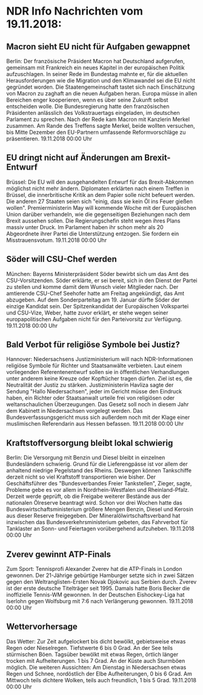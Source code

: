 # NDR Info Nachrichten vom 19.11.2018:


## Macron sieht EU nicht für Aufgaben gewappnet
Berlin: Der französische Präsident Macron hat Deutschland aufgerufen, gemeinsam mit Frankreich ein neues Kapitel in der europäischen Politik aufzuschlagen. In seiner Rede im Bundestag mahnte er, für die aktuellen Herausforderungen wie die Migration und den Klimawandel sei die EU nicht gegründet worden. Die Staatengemeinschaft tastet sich nach Einschätzung von Macron zu zaghaft an die neuen Aufgaben heran. Europa müsse in allen Bereichen enger kooperieren, wenn es über seine Zukunft selbst entscheiden wolle. Die Bundesregierung hatte den französischen Präsidenten anlässlich des Volkstrauertags eingeladen, im deutschen Parlament zu sprechen. Nach der Rede kam Macron mit Kanzlerin Merkel zusammen. Am Rande des Treffens sagte Merkel, beide wollten versuchen, bis Mitte Dezember den EU-Partnern umfassende Reformvorschläge zu präsentieren. 19.11.2018 00:00 Uhr 

## EU dringt nicht auf Änderungen am Brexit-Entwurf
Brüssel: Die EU will den ausgehandelten Entwurf für das Brexit-Abkommen möglichst nicht mehr ändern. Diplomaten erklärten nach einem Treffen in Brüssel, die innerbritische Kritik an dem Papier solle nicht befeuert werden. Die anderen 27 Staaten seien sich "einig, dass sie kein Öl ins Feuer gießen wollen". Premierministerin May will kommende Woche mit der Europäischen Union darüber verhandeln, wie die gegenseitigen Beziehungen nach dem Brexit aussehen sollen. Die Regierungschefin steht wegen ihres Plans massiv unter Druck. Im Parlament haben ihr schon mehr als 20 Abgeordnete ihrer Partei die Unterstützung entzogen. Sie fordern ein Misstrauensvotum. 19.11.2018 00:00 Uhr 

## Söder will CSU-Chef werden
München: Bayerns Ministerpräsident Söder bewirbt sich um das Amt des CSU-Vorsitzenden. Söder erklärte, er sei bereit, sich in den Dienst der Partei zu stellen und komme damit dem Wunsch vieler Mitglieder nach. Der amtierende CSU-Chef Seehofer hatte am Freitag angekündigt, das Amt abzugeben. Auf dem Sonderparteitag am 19. Januar dürfte Söder der einzige Kandidat sein. Der Spitzenkandidat der Europäischen Volkspartei und CSU-Vize, Weber, hatte zuvor erklärt, er stehe wegen seiner europapolitischen Aufgaben nicht für den Parteivorsitz zur Verfügung. 19.11.2018 00:00 Uhr 

## Bald Verbot für religiöse Symbole bei Justiz?
Hannover:	Niedersachsens Justizministerium will nach NDR-Informationen religiöse Symbole für Richter und Staatsanwälte verbieten. Laut einem vorliegenden Referentenentwurf sollen sie in öffentlichen Verhandlungen unter anderem keine Kreuze oder Kopftücher tragen dürfen. Ziel ist es, die Neutralität der Justiz zu stärken. Justizministerin Havliza sagte der Sendung "Hallo Niedersachsen", jeder im Gericht müsse den Eindruck haben, ein Richter oder Staatsanwalt urteile frei von religiösen oder weltanschaulichen Überzeugungen. Das Gesetz soll noch in diesem Jahr dem Kabinett in Niedersachsen vorgelegt werden. Das Bundesverfassungsgericht muss sich außerdem noch mit der Klage einer muslimischen Referendarin aus Hessen befassen. 19.11.2018 00:00 Uhr 

## Kraftstoffversorgung bleibt lokal schwierig
Berlin: Die Versorgung mit Benzin und Diesel bleibt in einzelnen Bundesländern schwierig. Grund für die Lieferengpässe ist vor allem der anhaltend niedrige Pegelstand des Rheins. Deswegen können Tankschiffe derzeit nicht so viel Kraftstoff transportieren wie bisher. Der Geschäftsführer des "Bundesverbandes Freier Tankstellen", Zieger, sagte, Probleme gebe es vor allem in Nordrhein-Westfalen und Rheinland-Pfalz. Derzeit werde geprüft, ob die Freigabe weiterer Bestände aus der nationalen Ölreserve beantragt wird. Schon vor drei Wochen hatte das Bundeswirtschaftsministerium größere Mengen Benzin, Diesel und Kerosin aus dieser Reserve freigegeben. Der Mineralölwirtschaftsverband hat inzwischen das Bundesverkehrsministerium gebeten, das Fahrverbot für Tanklaster an Sonn- und Feiertagen vorübergehend aufzuheben. 19.11.2018 00:00 Uhr 

## Zverev gewinnt ATP-Finals
Zum Sport: Tennisprofi Alexander Zverev hat die ATP-Finals in London gewonnen. Der 21-Jährige gebürtige Hamburger setzte sich in zwei Sätzen gegen den Weltranglisten-Ersten Novak Djokovic aus Serbien durch. Zverev ist der erste deutsche Titelträger seit 1995. Damals hatte Boris Becker die inoffizielle Tennis-WM gewonnen. In der Deutschen Eishockey-Liga hat Iserlohn gegen Wolfsburg mit 7:6 nach Verlängerung gewonnen. 19.11.2018 00:00 Uhr 

## Wettervorhersage
Das Wetter:
Zur Zeit aufgelockert bis dicht bewölkt, gebietsweise etwas Regen oder Nieselregen. Tiefstwerte 6 bis 0 Grad. An der See teils stürmischen Böen. Tagsüber bewölkt mit etwas Regen, örtlich länger trocken mit Aufheiterungen. 1 bis 7 Grad. An der Küste auch Sturmböen möglich. Die weiteren Aussichten: Am Dienstag in Niedersachsen etwas Regen und Schnee, nordöstlich der Elbe Aufheiterungen, 0 bis 6 Grad. Am Mittwoch teils dichtere Wolken, teils auch freundlich, 1 bis 5 Grad. 19.11.2018 00:00 Uhr 
